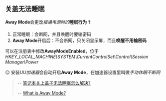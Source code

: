 ## 关盖无法睡眠

**Away Mode**会更改*接通电源时的*__睡眠行为__ :question:

1. 正常睡眠：会断网，并且唤醒时要输密码
2. **Away Mode**开启后：不会断网，只关闭显示屏，而且**唤醒不用输密码**

可以在注册表中修改**AwayModeEnabled**，位于*HKEY_LOCAL_MACHINE\SYSTEM\CurrentControlSet\Control\Session Manager\Power*

:expressionless: 安装*UU加速器*会自动开启**Away Mode**，在加速器设置里叫做*手动休眠不断网*

> -- [笔记本关上盖子无法睡眠怎么解决?](https://www.zhihu.com/question/418166535/answer/2100383127)
>
> -- [What is Away Mode?](https://answers.microsoft.com/en-us/windows/forum/all/what-is-away-mode/2a85fc62-9922-4b2e-be47-60a7ca8b1dc0)